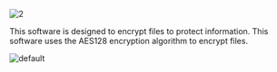 ![2](https://user-images.githubusercontent.com/46265118/52047139-71054a80-2559-11e9-97b3-6bb79e6fe71c.png)

  This software is designed to encrypt files to protect information. This software uses the AES128 encryption algorithm to encrypt files.

![default](https://user-images.githubusercontent.com/46265118/52161929-886d4080-26dd-11e9-8505-4a7f66618839.png)
